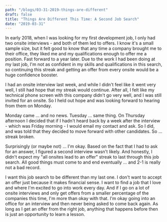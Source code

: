 ```yaml
---
path: "/blogs/03-31-2019-things-are-different"
draft: false
title: "Things Are Different This Time: A Second Job Search"
date: "2019-03-31"
---
```


In early 2018, when I was looking for my first development job, I only had two onsite interviews - and both of them led to offers. I know it's a small sample size, but it felt good to know that any time a company brought me to their office, they liked me and my qualifications enough to offer me a position. Fast forward to a year later. Due to the work I had been doing at my last job, I'm not as confident in my skills and qualifications in this search, so continuing this streak and getting an offer from every onsite would be a huge confidence booster.

I had an onsite interview last week, and while I didn't feel like it went very well, I still had hope that my streak would continue. After all, I felt like my technical phone screen with this company didn't go very well, and I was still invited for an onsite. So I held out hope and was looking forward to hearing from them on Monday.

Monday came ... and no news. Tuesday ... same thing. On Thursday afternoon I decided that if I hadn't heard back by a week after the interview - which was Friday morning - I would email my contact and ask. So I did, and was told that they decided to move forward with other candidates. So ... streak broken.

Surprisingly (or maybe not) ... I'm okay. Based on the fact that I had to ask for an answer, I figured a second interview wasn't likely. And honestly, I didn't expect my "all onsites lead to an offer" streak to last through this job search. All good things must come to and end eventually ... and 2-1 is really not a bad record.

I want this job search to be different than my last one. I don't want to accept an offer just because it makes financial sense. I want to find a job that I love and where I'm excited to go into work every day. And if I go on a lot of onsite interviews and only get offers from a smaller percentage of the companies this time, I'm more than okay with that. I'm okay going into an office for an interview and then never being asked to come back again. As long as I get an offer from the right job, anything that happens before then is just an opportunity to learn a lesson.
